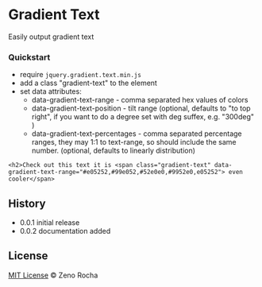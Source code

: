 # Gradient Text

Easily output gradient text

### Quickstart

 - require `jquery.gradient.text.min.js`
 - add a class "gradient-text" to the element
 - set data attributes:
   * data-gradient-text-range - comma separated hex values of colors
   * data-gradient-text-position - tilt range (optional, defaults to "to top right", if you want to do a degree set with deg suffex, e.g. "300deg" )
   * data-gradient-text-percentages - comma separated percentage ranges, they may 1:1 to text-range, so should include the same number. (optional, defaults to linearly distribution) 

```$xslt
<h2>Check out this text it is <span class="gradient-text" data-gradient-text-range="#e05252,#99e052,#52e0e0,#9952e0,e05252"> even cooler</span>
```


## History

- 0.0.1 initial release
- 0.0.2 documentation added

## License

[MIT License](http://zenorocha.mit-license.org/) © Zeno Rocha
